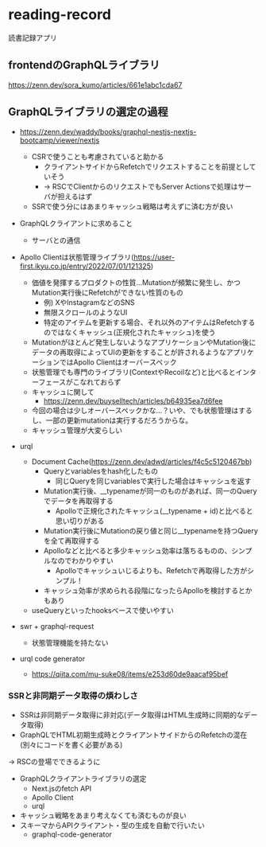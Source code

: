 # reading-record
読書記録アプリ

## frontendのGraphQLライブラリ
https://zenn.dev/sora_kumo/articles/661e1abc1cda67

## GraphQLライブラリの選定の過程
- https://zenn.dev/waddy/books/graphql-nestjs-nextjs-bootcamp/viewer/nextjs
	- CSRで使うことも考慮されていると助かる
		- クライアントサイドからRefetchでリクエストすることを前提としていそう
		- → RSCでClientからのリクエストでもServer Actionsで処理はサーバが担えるはず
	- SSRで使う分にはあまりキャッシュ戦略は考えずに済む方が良い

- GraphQLクライアントに求めること
	- サーバとの通信

- Apollo Clientは状態管理ライブラリ(https://user-first.ikyu.co.jp/entry/2022/07/01/121325)
	- 価値を発揮するプロダクトの性質...Mutationが頻繁に発生し、かつMutation実行後にRefetchができない性質のもの
		- 例) XやInstagramなどのSNS
		- 無限スクロールのようなUI
		- 特定のアイテムを更新する場合、それ以外のアイテムはRefetchするのではなくキャッシュ(正規化されたキャッシュ)を使う
	- Mutationがほとんど発生しないようなアプリケーションやMutation後にデータの再取得によってUIの更新をすることが許されるようなアプリケーションではApollo Clientはオーバースペック
	- 状態管理でも専門のライブラリ(ContextやRecoilなど)と比べるとインターフェースがこなれておらず
	- キャッシュに関して
		- https://zenn.dev/buyselltech/articles/b64935ea7d6fee
	- 今回の場合は少しオーバースペックかな...？いや、でも状態管理はするし、一部の更新mutationは実行するだろうからな。
	- キャッシュ管理が大変らしい
- urql
	- Document Cache(https://zenn.dev/adwd/articles/f4c5c5120467bb)
		- Queryとvariablesをhash化したもの
			- 同じQueryを同じvariablesで実行した場合はキャッシュを返す
		- Mutation実行後、__typenameが同一のものがあれば、同一のQueryでデータを再取得する
			- Apolloで正規化されたキャッシュ(__typename + id)と比べると思い切りがある
		- Mutation実行後にMutationの戻り値と同じ__typenameを持つQueryを全て再取得する
		- Apolloなどと比べると多少キャッシュ効率は落ちるものの、シンプルなのでわかりやすい
			- Apolloでキャッシュいじるよりも、Refetchで再取得した方がシンプル！
		- キャッシュ効率が求められる段階になったらApolloを検討するとかもあり
	- useQueryといったhooksベースで使いやすい

- swr + graphql-request
	- 状態管理機能を持たない

- urql code generator
	-	https://qiita.com/mu-suke08/items/e253d60de9aacaf95bef

### SSRと非同期データ取得の煩わしさ
- SSRは非同期データ取得に非対応(データ取得はHTML生成時に同期的なデータ取得)
- GraphQLでHTML初期生成時とクライアントサイドからのRefetchの混在(別々にコードを書く必要がある)

→ RSCの登場でできるように

- GraphQLクライアントライブラリの選定
	- Next.jsのfetch API
	- Apollo Client
	- urql
- キャッシュ戦略をあまり考えなくても済むものが良い
- スキーマからAPIクライアント・型の生成を自動で行いたい
	- graphql-code-generator
